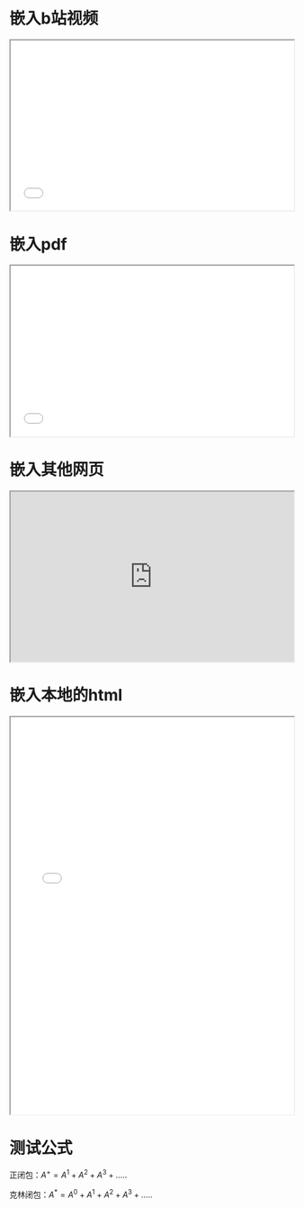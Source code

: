 # 嵌入b站视频
<div style="position: relative; padding: 30% 45%;">
<iframe style="position: absolute; width: 100%; height: 100%; left: 0; top: 0;" src="//player.bilibili.com/player.html?aid=96122467&bvid=BV1JE411V765&cid=164074828&p=1" allowfullscreen="true"></iframe>
</div>
<div style="margin:32px"></div>

# 嵌入pdf
<div style="position: relative; padding: 30% 45%;">
<iframe style="position: absolute; width: 100%; height: 100%; left: 0; top: 0;" src="/blog/think/测试页面/1512.03385.pdf""></iframe>
</div>
<div style="margin:32px"></div>

# 嵌入其他网页
<div style="position: relative; padding: 30% 45%;">
<iframe style="position: absolute; width: 100%; height: 100%; left: 0; top: 0;" src="https://www.geogebra.org/3d""></iframe>
</div>
<div style="margin:32px"></div>

# 嵌入本地的html
<div style="position: relative; padding: 70% 45%;">
<iframe style="position: absolute; width: 100%; height: 100%; left: 0; top: 0;" src="/blog/think/测试页面/README.html""></iframe>
</div>
<div style="margin:32px"></div>

# 测试公式
正闭包：$A^+=A^1+A^2+A^3+.....$

克林闭包：$A^*=A^0+A^1+A^2+A^3+.....$